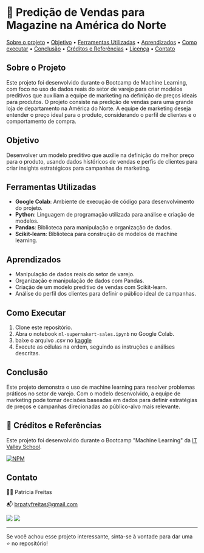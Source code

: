 # 🤖 Predição de Vendas para Magazine na América do Norte

[Sobre o projeto](#sobre-oprojeto) • [Objetivo](#objetivo) • [Ferramentas Utilizadas](#ferramentas-utilizadas) • [Aprendizados](#aprendizados) • [Como executar](#como-exeutar) • [Conclusão](#conclusão) • [ Créditos e Referências](#créditos-e-referências) • [Licença](#licenca) • [Contato](#contato)


## Sobre o Projeto
Este projeto foi desenvolvido durante o Bootcamp de Machine Learning, com foco no uso de dados reais do setor de varejo para criar modelos preditivos que auxiliam a equipe de marketing na definição de preços ideais para produtos.
O projeto consiste na predição de vendas para uma grande loja de departamento na América do Norte. A equipe de marketing deseja entender o preço ideal para o produto, considerando o perfil de clientes e o comportamento de compra.

## Objetivo

Desenvolver um modelo preditivo que auxilie na definição do melhor preço para o produto, usando dados históricos de vendas e perfis de clientes para criar insights estratégicos para campanhas de marketing.

## Ferramentas Utilizadas

- **Google Colab**: Ambiente de execução de código para desenvolvimento do projeto.
- **Python**: Linguagem de programação utilizada para análise e criação de modelos.
- **Pandas**: Biblioteca para manipulação e organização de dados.
- **Scikit-learn**: Biblioteca para construção de modelos de machine learning.


## Aprendizados

- Manipulação de dados reais do setor de varejo.
- Organização e manipulação de dados com Pandas.
- Criação de um modelo preditivo de vendas com Scikit-learn.
- Análise do perfil dos clientes para definir o público ideal de campanhas.

## Como Executar

1. Clone este repositório.
2. Abra o notebook `ml-supernakert-sales.ipynb` no Google Colab.
3. baixe o arquivo .csv no [kaggle](https://www.kaggle.com/code/caozhiyu0720/starter-supermarket-sales-84094115-8/input)
4. Execute as células na ordem, seguindo as instruções e análises descritas.

## Conclusão

Este projeto demonstra o uso de machine learning para resolver problemas práticos no setor de varejo. Com o modelo desenvolvido, a equipe de marketing pode tomar decisões baseadas em dados para definir estratégias de preços e campanhas direcionadas ao público-alvo mais relevante.

## 📌 Créditos e Referências

Este projeto foi desenvolvido durante o Bootcamp "Machine Learning" da [IT Valley School](https://br.itvalleyschool.com/).

[![NPM](https://img.shields.io/npm/l/react)](https://github.com/patyfreitasbr/Google-Search-Page-Clone/blob/main/LICENSE)


## Contato

👩‍💻 Patrícia Freitas

📬 brpatyfreitas@gmail.com

 <a href="https://www.linkedin.com/in/patyfreitasbr"><img src="https://img.shields.io/badge/LinkedIn-0077B5?style=for-the-badge&logo=linkedin&logoColor=white" target="_blank"></a>
  <a href="https://www.instagram.com/patyfreitasbr"><img src="https://img.shields.io/badge/Instagram-E4405F?style=for-the-badge&logo=instagram&logoColor=white" target="_blank"></a>


<hr>

<p>Se você achou esse projeto interessante, sinta-se à vontade para dar uma ⭐ no repositório!<p>
